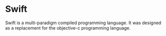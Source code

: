 # Swift

Swift is a multi-paradigm compiled programming language. It was designed as a replacement for the objective-c programming language.